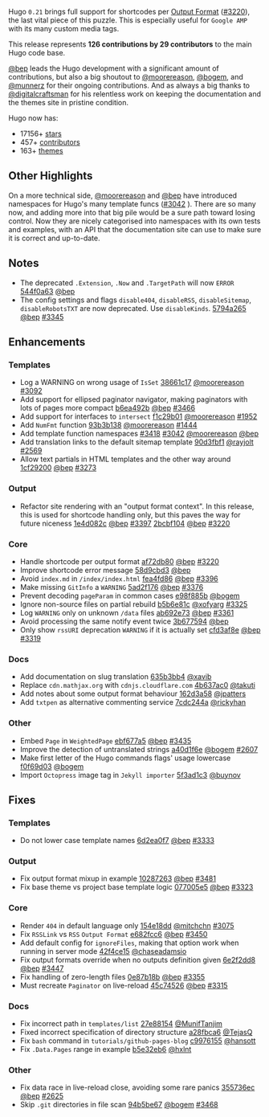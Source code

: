 Hugo `0.21` brings full support for shortcodes per [Output Format](https://gohugo.io/extras/output-formats/) ([#3220](https://github.com/spf13/hugo/issues/3220)), the last vital piece of this puzzle. This is especially useful for `Google AMP` with its many custom media tags.

This release represents **126 contributions by 29 contributors** to the main Hugo code base.

[@bep](https://github.com/bep) leads the Hugo development with a significant amount of contributions, but also a big shoutout to [@moorereason](https://github.com/moorereason), [@bogem](https://github.com/bogem), and [@munnerz](https://github.com/munnerz) for their ongoing contributions. And as always a big thanks to [@digitalcraftsman](https://github.com/digitalcraftsman) for his relentless work on keeping the documentation and the themes site in pristine condition.

Hugo now has:

* 17156+ [stars](https://github.com/spf13/hugo/stargazers)
* 457+ [contributors](https://github.com/spf13/hugo/graphs/contributors)
* 163+ [themes](http://themes.gohugo.io/)

## Other Highlights

On a more technical side, [@moorereason](https://github.com/moorereason) and [@bep](https://github.com/bep) have introduced namespaces for Hugo's many template funcs ([#3042](https://github.com/spf13/hugo/issues/3042) ). There are so many now, and adding more into that big pile would be a sure path toward losing control.  Now they are nicely categorised into namespaces with its own tests and examples, with an API that the documentation site can use to make sure it is correct and up-to-date.

## Notes

* The deprecated `.Extension`, `.Now` and `.TargetPath` will now `ERROR` [544f0a63](https://github.com/spf13/hugo/commit/544f0a6394b0e085d355e8217fc5bb3d96c12a98) [@bep](https://github.com/bep) 
* The config settings and flags `disable404`, `disableRSS`, `disableSitemap`, `disableRobotsTXT` are now deprecated. Use `disableKinds`. [5794a265](https://github.com/spf13/hugo/commit/5794a265b41ffdeebfd8485eecf65cf4088d49d6) [@bep](https://github.com/bep) [#3345](https://github.com/spf13/hugo/issues/3345) 

## Enhancements

### Templates

* Log a WARNING on wrong usage of `IsSet` [38661c17](https://github.com/spf13/hugo/commit/38661c17bb8c31c9f31ee18f8eba5e3bfddd5574) [@moorereason](https://github.com/moorereason) [#3092](https://github.com/spf13/hugo/issues/3092) 
* Add support for ellipsed paginator navigator, making paginators with lots of pages more compact  [b6ea492b](https://github.com/spf13/hugo/commit/b6ea492b7a6325d04d44eeb00a990a3a0e29e0c0) [@bep](https://github.com/bep) [#3466](https://github.com/spf13/hugo/issues/3466) 
* Add support for interfaces to `intersect` [f1c29b01](https://github.com/spf13/hugo/commit/f1c29b017bbd88e701cd5151dd186e868672ef89) [@moorereason](https://github.com/moorereason) [#1952](https://github.com/spf13/hugo/issues/1952) 
* Add `NumFmt` function [93b3b138](https://github.com/spf13/hugo/commit/93b3b1386714999d716e03b131f77234248f1724) [@moorereason](https://github.com/moorereason) [#1444](https://github.com/spf13/hugo/issues/1444) 
* Add template function namespaces [#3418](https://github.com/spf13/hugo/issues/3418)  [#3042](https://github.com/spf13/hugo/issues/3042)  [@moorereason](https://github.com/moorereason)  [@bep](https://github.com/bep) 
* Add translation links to the default sitemap template [90d3fbf1](https://github.com/spf13/hugo/commit/90d3fbf1da93a279cfe994a226ae82cf5441deab) [@rayjolt](https://github.com/rayjolt) [#2569](https://github.com/spf13/hugo/issues/2569) 
* Allow text partials in HTML templates and the other way around [1cf29200](https://github.com/spf13/hugo/commit/1cf29200b4bb0a9c006155ec76759b7f4b1ad925) [@bep](https://github.com/bep) [#3273](https://github.com/spf13/hugo/issues/3273) 

### Output

* Refactor site rendering with an "output format context". In this release, this is used for shortcode handling only, but this paves the way for future niceness [1e4d082c](https://github.com/spf13/hugo/commit/1e4d082cf5b92fedbc60b1b4f0e9d1ee6ec45e33) [@bep](https://github.com/bep) [#3397](https://github.com/spf13/hugo/issues/3397)  [2bcbf104](https://github.com/spf13/hugo/commit/2bcbf104006e0ec03be4fd500f2519301d460f8c) [@bep](https://github.com/bep) [#3220](https://github.com/spf13/hugo/issues/3220) 


### Core

* Handle shortcode per output format [af72db80](https://github.com/spf13/hugo/commit/af72db806f2c1c0bf1dfe5832275c41eeba89906) [@bep](https://github.com/bep) [#3220](https://github.com/spf13/hugo/issues/3220) 
* Improve shortcode error message [58d9cbd3](https://github.com/spf13/hugo/commit/58d9cbd31bcf7c296a39860fd7e566d10faaff28) [@bep](https://github.com/bep) 
* Avoid `index.md` in `/index/index.html` [fea4fd86](https://github.com/spf13/hugo/commit/fea4fd86a324bf9679df23f8289887d91b42e919) [@bep](https://github.com/bep) [#3396](https://github.com/spf13/hugo/issues/3396) 
* Make missing `GitInfo` a `WARNING` [5ad2f176](https://github.com/spf13/hugo/commit/5ad2f17693a9860be76ef8089c8728d2b59d6b04) [@bep](https://github.com/bep) [#3376](https://github.com/spf13/hugo/issues/3376) 
* Prevent decoding `pageParam` in common cases [e98f885b](https://github.com/spf13/hugo/commit/e98f885b8af27f5473a89d31d0b1f02e61e8a5ec) [@bogem](https://github.com/bogem) 
* Ignore non-source files on partial rebuild [b5b6e81c](https://github.com/spf13/hugo/commit/b5b6e81c0269abf9b0f4bc6a127744a25344e5c6) [@xofyarg](https://github.com/xofyarg) [#3325](https://github.com/spf13/hugo/issues/3325) 
* Log `WARNING` only on unknown `/data` files [ab692e73](https://github.com/spf13/hugo/commit/ab692e73dea3ddfe979c88ee236cc394e47e82f1) [@bep](https://github.com/bep) [#3361](https://github.com/spf13/hugo/issues/3361) 
* Avoid processing the same notify event twice [3b677594](https://github.com/spf13/hugo/commit/3b67759495c9268c30e6ba2d8c7e3b75d52d2960) [@bep](https://github.com/bep) 
* Only show `rssURI` deprecation `WARNING` if it is actually set [cfd3af8e](https://github.com/spf13/hugo/commit/cfd3af8e691119461effa4385251b9d3818e2291) [@bep](https://github.com/bep) [#3319](https://github.com/spf13/hugo/issues/3319) 

### Docs

* Add documentation on slug translation [635b3bb4](https://github.com/spf13/hugo/commit/635b3bb4eb873978c7d52e6c0cb85da0c4d25299) [@xavib](https://github.com/xavib) 
* Replace `cdn.mathjax.org` with `cdnjs.cloudflare.com` [4b637ac0](https://github.com/spf13/hugo/commit/4b637ac041d17b22187f5ccd0f65461f0065aaa9) [@takuti](https://github.com/takuti) 
* Add notes about some output format behaviour [162d3a58](https://github.com/spf13/hugo/commit/162d3a586d36cabf6376a76b096fd8b6414487ae) [@jpatters](https://github.com/jpatters) 
* Add `txtpen` as alternative commenting service [7cdc244a](https://github.com/spf13/hugo/commit/7cdc244a72de4c08edc0008e37aec83d945dccdf) [@rickyhan](https://github.com/rickyhan) 

### Other

* Embed `Page` in `WeightedPage` [ebf677a5](https://github.com/spf13/hugo/commit/ebf677a58360126d8b9a1e98d086aa4279f53181) [@bep](https://github.com/bep) [#3435](https://github.com/spf13/hugo/issues/3435) 
* Improve the detection of untranslated strings [a40d1f6e](https://github.com/spf13/hugo/commit/a40d1f6ed2aedddc99725658993258cd557640ed) [@bogem](https://github.com/bogem) [#2607](https://github.com/spf13/hugo/issues/2607) 
* Make first letter of the Hugo commands flags' usage lowercase [f0f69d03](https://github.com/spf13/hugo/commit/f0f69d03c551acb8ac2eeedaad579cf0b596f9ef) [@bogem](https://github.com/bogem) 
* Import `Octopress` image tag in `Jekyll importer` [5f3ad1c3](https://github.com/spf13/hugo/commit/5f3ad1c31985450fab8d6772e9cbfcb57cf5cc53) [@buynov](https://github.com/buynov) 

## Fixes

### Templates

*  Do not lower case template names [6d2ea0f7](https://github.com/spf13/hugo/commit/6d2ea0f7d7e8a54b8edfc36e52ff74266c30dc27) [@bep](https://github.com/bep) [#3333](https://github.com/spf13/hugo/issues/3333) 

### Output

* Fix output format mixup in example [10287263](https://github.com/spf13/hugo/commit/10287263f529181d3169668b044cb84e2e3b049a) [@bep](https://github.com/bep) [#3481](https://github.com/spf13/hugo/issues/3481) 
* Fix base theme vs project base template logic [077005e5](https://github.com/spf13/hugo/commit/077005e514b1ed50d84ceb90c7c72f184cb04521) [@bep](https://github.com/bep) [#3323](https://github.com/spf13/hugo/issues/3323) 

### Core
* Render `404` in default language only [154e18dd](https://github.com/spf13/hugo/commit/154e18ddb9ad205055d5bd4827c87f3f0daf499f) [@mitchchn](https://github.com/mitchchn) [#3075](https://github.com/spf13/hugo/issues/3075) 
* Fix `RSSLink` vs `RSS` `Output Format` [e682fcc6](https://github.com/spf13/hugo/commit/e682fcc62233b47cf5bdcaf598ac0657ef089471) [@bep](https://github.com/bep) [#3450](https://github.com/spf13/hugo/issues/3450) 
* Add default config for `ignoreFiles`, making that option work when running in server mode [42f4ce15](https://github.com/spf13/hugo/commit/42f4ce15a9d68053da36f9efcf7a7d975cc59559) [@chaseadamsio](https://github.com/chaseadamsio) 
* Fix output formats override when no outputs definition given [6e2f2dd8](https://github.com/spf13/hugo/commit/6e2f2dd8d3ca61c92a2ee8824fbf05cadef08425) [@bep](https://github.com/bep) [#3447](https://github.com/spf13/hugo/issues/3447) 
* Fix handling of zero-length files [0e87b18b](https://github.com/spf13/hugo/commit/0e87b18b66d2c8ba9e2abc429630cb03f5b093d6) [@bep](https://github.com/bep) [#3355](https://github.com/spf13/hugo/issues/3355) 
* Must recreate `Paginator` on live-reload [45c74526](https://github.com/spf13/hugo/commit/45c74526686f6a2afa02bcee767d837d6b9dd028) [@bep](https://github.com/bep) [#3315](https://github.com/spf13/hugo/issues/3315) 

### Docs

* Fix incorrect path in `templates/list` [27e88154](https://github.com/spf13/hugo/commit/27e88154af2dd9af6d0523d6e67b612e6336f91c) [@MunifTanjim](https://github.com/MunifTanjim) 
* Fixed incorrect specification of directory structure [a28fbca6](https://github.com/spf13/hugo/commit/a28fbca6dcfa80b6541f5ef6c8c12cd1804ae9ed) [@TejasQ](https://github.com/TejasQ) 
* Fix `bash` command in `tutorials/github-pages-blog` [c9976155](https://github.com/spf13/hugo/commit/c99761555c014e4d041438d5d7e53a6cbaee4492) [@hansott](https://github.com/hansott) 
* Fix `.Data.Pages` range in example [b5e32eb6](https://github.com/spf13/hugo/commit/b5e32eb60993b4656918af2c959ae217a68c461e) [@hxlnt](https://github.com/hxlnt) 

### Other

* Fix data race in live-reload close, avoiding some rare panics [355736ec](https://github.com/spf13/hugo/commit/355736ec357c81dfb2eb6851ee019d407090c5ec) [@bep](https://github.com/bep) [#2625](https://github.com/spf13/hugo/issues/2625) 
* Skip `.git` directories in file scan [94b5be67](https://github.com/spf13/hugo/commit/94b5be67fc73b87d114d94a7bb1a33ab997f30f1) [@bogem](https://github.com/bogem) [#3468](https://github.com/spf13/hugo/issues/3468) 






